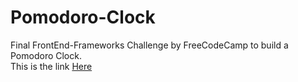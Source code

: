 # Pomodoro-Clock
Final FrontEnd-Frameworks Challenge by FreeCodeCamp to build a Pomodoro Clock.<br> This is the link  <a href='https://codepen.io/kuic/pen/RXKrWz'>
Here</a>

